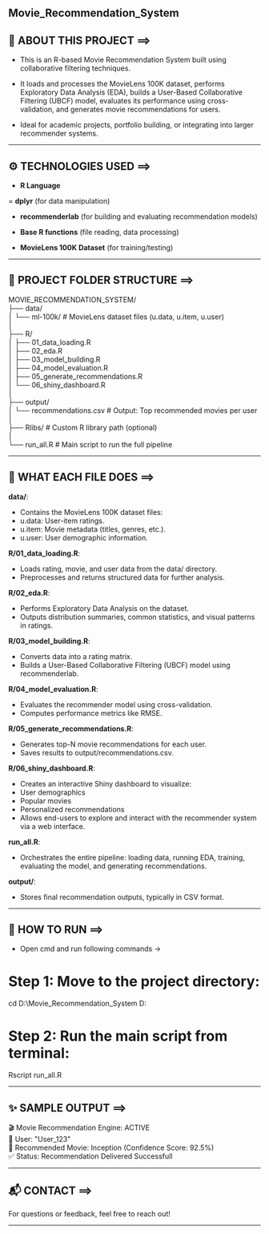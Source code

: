 ## Movie_Recommendation_System

## 🧠 ABOUT THIS PROJECT ==>

- This is an R-based Movie Recommendation System built using collaborative filtering techniques.

- It loads and processes the MovieLens 100K dataset, performs Exploratory Data Analysis (EDA), builds a User-Based Collaborative Filtering (UBCF) model, evaluates its performance using cross-validation, and generates movie recommendations for users.

- Ideal for academic projects, portfolio building, or integrating into larger recommender systems.

---

## ⚙ TECHNOLOGIES USED ==>

- **R Language**

= **dplyr** (for data manipulation)

- **recommenderlab** (for building and evaluating recommendation models)

- **Base R functions** (file reading, data processing)

- **MovieLens 100K Dataset** (for training/testing)

---

## 📁 PROJECT FOLDER STRUCTURE ==>

MOVIE_RECOMMENDATION_SYSTEM/<br>
├── data/<br>
│   └── ml-100k/                           # MovieLens dataset files (u.data, u.item, u.user)<br>
│<br>
├── R/<br>
│   ├── 01_data_loading.R<br>
│   ├── 02_eda.R<br>
│   ├── 03_model_building.R<br>
│   ├── 04_model_evaluation.R<br>
│   ├── 05_generate_recommendations.R<br>
│   └── 06_shiny_dashboard.R<br>
│<br>
├── output/<br>
│   └── recommendations.csv                # Output: Top recommended movies per user<br>
│<br>
├── Rlibs/                                 # Custom R library path (optional)<br>
│<br>
└── run_all.R                              # Main script to run the full pipeline

---

## 📝 WHAT EACH FILE DOES ==>

**data/**:
- Contains the MovieLens 100K dataset files:
- u.data: User-item ratings.
- u.item: Movie metadata (titles, genres, etc.).
- u.user: User demographic information.

**R/01_data_loading.R**:
- Loads rating, movie, and user data from the data/ directory.
- Preprocesses and returns structured data for further analysis.

**R/02_eda.R**:
- Performs Exploratory Data Analysis on the dataset.
- Outputs distribution summaries, common statistics, and visual patterns in ratings.

**R/03_model_building.R**:
- Converts data into a rating matrix.
- Builds a User-Based Collaborative Filtering (UBCF) model using recommenderlab.

**R/04_model_evaluation.R**:
- Evaluates the recommender model using cross-validation.
- Computes performance metrics like RMSE.

**R/05_generate_recommendations.R**:
- Generates top-N movie recommendations for each user.
- Saves results to output/recommendations.csv.

**R/06_shiny_dashboard.R**:
- Creates an interactive Shiny dashboard to visualize:
- User demographics
- Popular movies
- Personalized recommendations
- Allows end-users to explore and interact with the recommender system via a web interface.

**run_all.R**:
- Orchestrates the entire pipeline: loading data, running EDA, training, evaluating the model, and generating recommendations.

**output/**:
- Stores final recommendation outputs, typically in CSV format.

---

## 🚀 HOW TO RUN ==>

- Open cmd and run following commands ->

# Step 1: Move to the project directory:
cd D:\Movie_Recommendation_System
D:

# Step 2: Run the main script from terminal:
Rscript run_all.R

---

## ✨ SAMPLE OUTPUT ==>

🎬 Movie Recommendation Engine: ACTIVE<br>
👤 User: "User_123"<br>
🍿 Recommended Movie: Inception (Confidence Score: 92.5%)<br>
✅ Status: Recommendation Delivered Successfull

---

## 📬 CONTACT ==>

For questions or feedback, feel free to reach out!

---
